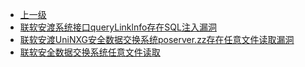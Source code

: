 * [上一级](docs/wy876_poc/)
* [联软安渡系统接口queryLinklnfo存在SQL注入漏洞](docs/wy876_poc/%E8%81%94%E8%BD%AF/%E8%81%94%E8%BD%AF%E5%AE%89%E6%B8%A1%E7%B3%BB%E7%BB%9F%E6%8E%A5%E5%8F%A3queryLinklnfo%E5%AD%98%E5%9C%A8SQL%E6%B3%A8%E5%85%A5%E6%BC%8F%E6%B4%9E.md)
* [联软安渡UniNXG安全数据交换系统poserver.zz存在任意文件读取漏洞](docs/wy876_poc/%E8%81%94%E8%BD%AF/%E8%81%94%E8%BD%AF%E5%AE%89%E6%B8%A1UniNXG%E5%AE%89%E5%85%A8%E6%95%B0%E6%8D%AE%E4%BA%A4%E6%8D%A2%E7%B3%BB%E7%BB%9Fposerver.zz%E5%AD%98%E5%9C%A8%E4%BB%BB%E6%84%8F%E6%96%87%E4%BB%B6%E8%AF%BB%E5%8F%96%E6%BC%8F%E6%B4%9E.md)
* [联软安全数据交换系统任意文件读取](docs/wy876_poc/%E8%81%94%E8%BD%AF/%E8%81%94%E8%BD%AF%E5%AE%89%E5%85%A8%E6%95%B0%E6%8D%AE%E4%BA%A4%E6%8D%A2%E7%B3%BB%E7%BB%9F%E4%BB%BB%E6%84%8F%E6%96%87%E4%BB%B6%E8%AF%BB%E5%8F%96.md)
